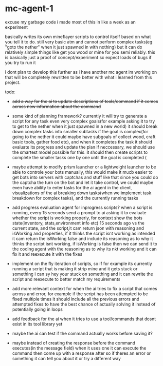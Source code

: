 # mc-agent-1

excuse my garbage code i made most of this in like a week as an experiment

basically writes its own mineflayer scripts to control itself based on what you tell it to do.
still very basic atm and cannot perform complex tasks(eg "goto the nether" when it just spawned in with nothing) but it can do relatively simple things like get you wood or mine for you semi reliably.
this is basically just a proof of concept/experiment so expect loads of bugs if you try to run it

i dont plan to develop this further as i have another mc agent im working on that will be completely rewritten to be better with what i learned from this project.

todo:
- ~~add a way for the ai to update descriptions of tools/command if it comes across new information about the command~~

- some kind of planning framework? currently it will try to generate a script for any task even very complex goals(for example asking it to try to get to the nether when it just spawned in a new world) it should break down complex tasks into smaller subtasks if the goal is complex(for going to the nether it could maybe have subgoals of collect wood, craft basic tools, gather food etc), and when it completes the task it should evaluate its progress and update the plan if neccessary, we should use the smartest model possible for this. it should then create scripts to complete the smaller tasks one by one until the goal is completed
(
- maybe attempt to modify prism launcher or a lightweight launcher to be able to controle your bots manually, this would make it mucb easier to get bots into servers with captchas and stuff like that since you could do the captcha the  turn on the bot and let it take control, we could maybe even have ability to enter tasks for the ai agent in the client, visualizations of the ai breaking down tasks(when we implement task breakdown for complex tasks), and the currently running tasks

- add progress evaluation agent for inprogress scripts? when a script is running, every 15 seconds send a prompt to ai asking it to evaluate whether the script is working properly, for context show the bots state(inventory, stats,environment info etc) 15 seconds ago vs the current state, and the script,it cam return json with reasoning and isWorking and properties, if it thinks the script isnt working as intended it cam return the isWorking false and include its reasoning as to why it thinks the script isnt working, if isWorking is false then we can send it to the coding agent with the reasoning as to why its nkt working and it can fix it and reexecute it with the fixes


- implement on the fly iteration of scripts, so if for example its currently running a script that is making it strip mine and it gets stuck or something i can sy hey your stuck on something and it can rewrite the script  and reexecute to better match my requirements 
- add more relevant context for when the ai tries to fix a script that comes across and error, for example if the script has been attempted to be fixed multiple times it should include all the previous errors and attempted fixes to have the best chance of actually solving it instead of potentially going in loops
- add feedback for the ai when it tries to use a tool/commands that dosnt exist in its tool library yet
- maybe the ai can test if the command actually works before saving it?
- maybe instead of creating the response before the command executes(in the message field) when it uses one it can execute the command then come up with a response after so if theres an error or something it can tell you about it or try a different way 
